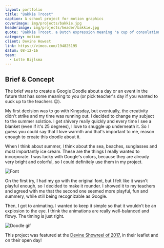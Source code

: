 ```yaml
---
layout: portfolio
title: "Bakkie Troost"
caption: A school project for motion graphics
coverimage: img/projects/bakkie.jpg
headerimage: img/projects/header/bakkie.jpg
quote: "Bakkie Troost, a Dutch expression meaning 'a cup of consolation', which refers to a cup of coffee"
category: motion
client: Devine Howest
link: https://vimeo.com/194825195
datum: 08-12-16
team:
  - Lotte Bijlsma
---
```


## Brief & Concept

The brief was to create a Google Doodle about a day or an event in the future that has some meaning to you (or pick teacher's day if you wanted to suck up to the teachers 😉).

My first decision was to go with Kingsday, but eventually, the creativity didn't strike and my time was running out. I decided to change my subject to the summer solstice. I get shivery really quickly and every time I see a blanket (even if it's 25 degrees), I love to snuggle up underneath it. So I guess you could say that I love warmth and that's important to me, reason enough to create this doodle about it.

When I think about summer, I think about the sea, beaches, sunglasses and most importantly ice cream. These are the things I really wanted to incorporate. I was lucky with Google's colors, because they are already very bright and colorful, so I could definitely use them in my project.

![Font](http://res.cloudinary.com/lottebijlsma/image/upload/v1504606468/Portfolio/Google%20Doodle/Asset_1.svg)


On the first try, I had my go with the original font, but I felt like it wasn't playful enough, so I decided to make it rounder. I showed it to my teachers and agreed with me that the second one seemed more playful, fun and summery, while still being recognizable as Google.


Then, I got to animating. I wanted to keep it simple so that it wouldn't be an explosion to the eye. I think the animations are really well-balanced and flowy. The timing is just right.


![Doodle gif](http://res.cloudinary.com/lottebijlsma/image/upload/c_crop,h_320,w_800/v1481209862/Google-Doodle_wmgs8o.gif)





This project was featured at the [Devine Showreel of 2017](https://vimeo.com/231826598), in their leaflet and on their open day!
